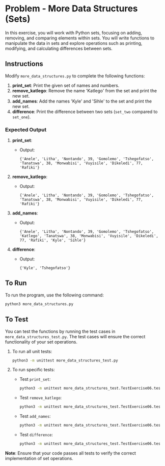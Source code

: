 # Problem - More Data Structures (Sets)

In this exercise, you will work with Python sets, focusing on adding, removing, and comparing elements within sets. You will write functions to manipulate the data in sets and explore operations such as printing, modifying, and calculating differences between sets.

## Instructions

Modify `more_data_structures.py` to complete the following functions:

1. **print_set**: Print the given set of names and numbers.
2. **remove_katlego**: Remove the name 'Katlego' from the set and print the new set.
3. **add_names**: Add the names 'Kyle' and 'Sihle' to the set and print the new set.
4. **difference**: Print the difference between two sets (`set_two` compared to `set_one`).

### Expected Output

1. **print_set**:
    - Output:
      ```
      {'Anele', 'Litha', 'Nontando', 39, 'Gomolemo', 'Tshegofatso', 'Tanatswa', 38, 'Monwabisi', 'Vuyisile', 'Dikeledi', 77, 'Rafiki'}
      ```

2. **remove_katlego**:
    - Output:
      ```
      {'Anele', 'Litha', 'Nontando', 39, 'Gomolemo', 'Tshegofatso', 'Tanatswa', 38, 'Monwabisi', 'Vuyisile', 'Dikeledi', 77, 'Rafiki'}
      ```

3. **add_names**:
    - Output:
      ```
      {'Anele', 'Litha', 'Nontando', 39, 'Gomolemo', 'Tshegofatso', 'Katlego', 'Tanatswa', 38, 'Monwabisi', 'Vuyisile', 'Dikeledi', 77, 'Rafiki', 'Kyle', 'Sihle'}
      ```

4. **difference**:
    - Output:
      ```
      {'Kyle', 'Tshegofatso'}
      ```

## To Run

To run the program, use the following command:
```bash
python3 more_data_structures.py
```

## To Test

You can test the functions by running the test cases in `more_data_structures_test.py`. The test cases will ensure the correct functionality of your set operations.

1. To run all unit tests:
   ```bash
   python3 -m unittest more_data_structures_test.py
   ```

2. To run specific tests:
   - Test `print_set`:
     ```bash
     python3 -m unittest more_data_structures_test.TestExercise06.test_print_set
     ```
   - Test `remove_katlego`:
     ```bash
     python3 -m unittest more_data_structures_test.TestExercise06.test_remove_
     ```
   - Test `add_names`:
     ```bash
     python3 -m unittest more_data_structures_test.TestExercise06.test_add_names
     ```
   - Test `difference`:
     ```bash
     python3 -m unittest more_data_structures_test.TestExercise06.test_difference
     ```

**Note**: Ensure that your code passes all tests to verify the correct implementation of set operations.
